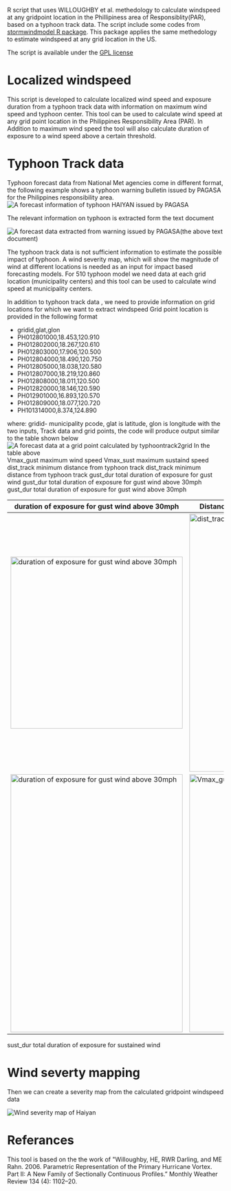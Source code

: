 R script that uses WILLOUGHBY et al. methedology to calculate windspeed at any gridpoint location in the Phillipiness area of Responsiblity(PAR), based on a typhoon track data. The script include some codes from [stormwindmodel R package](https://CRAN.R-project.org/package=stormwindmodel). This package applies the same methedology to estimate windspeed at any grid location in the US. 

The script is available under the [GPL license](LICENSE)

# Localized windspeed 
This script is developed to calculate localized wind speed and exposure duration from a typhoon track data with information 
on maximum wind speed and typhoon center. This tool can be used to calculate wind speed at any grid point location in 
the Philippines Responsibility Area (PAR).  In Addition to maximum wind speed the tool will also calculate duration of
exposure to a wind speed above a certain threshold. 

# Typhoon Track data
Typhoon forecast data from National Met agencies come in different format, the following example shows a typhoon warning
bulletin issued by PAGASA for the Philippines responsibility area.  
![A forecast information of typhoon HAIYAN issued by PAGASA](figures/pagasa.png)

The relevant information on typhoon is extracted form the text document 

![A forecast data extracted from warning issued by PAGASA(the above text document)](figures/pagasa2.png)

The typhoon track data is not sufficient information to estimate the possible impact of typhoon. A wind severity map, 
which will show the magnitude of wind at different locations is needed as an input for impact based forecasting models. 
For 510 typhoon model we need data at each grid location (municipality centers) and this tool can be used to calculate 
wind speed at municipality centers.

In addition to typhoon track data , we need to provide information on grid locations for which we want to extract windspeed
Grid point location is provided in the following format 

 - gridid,glat,glon
 - PH012801000,18.453,120.910 
 - PH012802000,18.267,120.610 
 - PH012803000,17.906,120.500 
 - PH012804000,18.490,120.750
 - PH012805000,18.038,120.580 
 - PH012807000,18.219,120.860 
 - PH012808000,18.011,120.500 
 - PH012820000,18.146,120.590  
 - PH012901000,16.893,120.570 
 - PH012809000,18.077,120.720 
 - PH101314000,8.374,124.890 
 
where: gridid- municipality pcode, glat is latitude, glon is longitude 
with the two inputs, Track data and grid points, the code will produce output similar to the table shown below 
![A forecast data at a grid point calculated by typhoontrack2grid](figures/pagasa3.png)
In the table above  
Vmax_gust maximum wind speed
Vmax_sust maximum sustaind speed
dist_track minimum distance from typhoon track
dist_track minimum distance from typhoon track
gust_dur total duration of exposure for gust wind
gust_dur total duration of exposure for gust wind above 30mph
gust_dur total duration of exposure for gust wind above 30mph

| duration of exposure for gust wind above 30mph |Distance from typhoon track and wind speed       |
| ---------------------------------------------- | --------------------------                      |
| <img src="figures/exposure.png" alt="duration of exposure for gust wind above 30mph" width="400" height="400">  | <img src="figures/track.png" alt="dist_track minimum distance from typhoon track" width="400" height="600">  |
|  <img src="figures/exposue2.png" alt="duration of exposure for gust wind above 30mph" width="400" height="600">  |  <img src="figures/wind.png" alt="Vmax_gust maximum wind speed" width="400" height="600"> |

sust_dur total duration of exposure for sustained wind 

# Wind severty mapping
Then we can create a severity map from  the calculated gridpoint windspeed data

![Wind severity map of Haiyan](figures/haiyan.JPG)

# Referances

This tool is based on the the work of "Willoughby, HE, RWR Darling, and ME Rahn. 2006. Parametric Representation of the Primary
Hurricane Vortex. Part II: A New Family of Sectionally Continuous Profiles.” Monthly Weather Review 134 (4): 1102–20.



